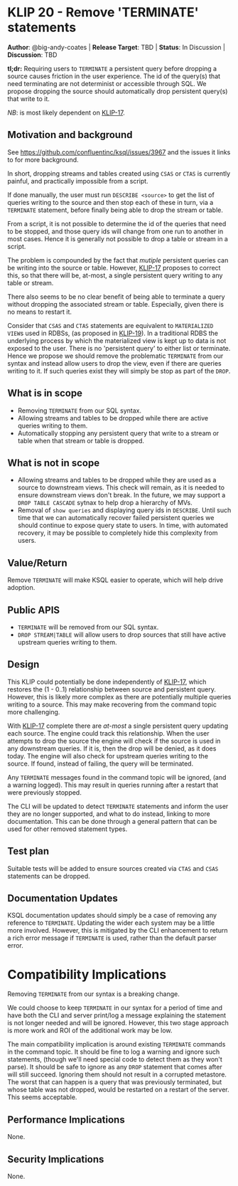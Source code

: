 # KLIP 20 - Remove 'TERMINATE' statements

**Author**: @big-andy-coates | 
**Release Target**: TBD | 
**Status**: In Discussion | 
**Discussion**: TBD

**tl;dr:** 
Requiring users to `TERMINATE` a persistent query before dropping a source causes friction in the 
user experience. The id of the query(s) that need terminating are not determinist or accessible 
through SQL. We propose dropping the source should automatically drop persistent query(s) that write
to it.

*NB*: is most likely dependent on [KLIP-17](klip-17-sql-union.md).

## Motivation and background

See https://github.com/confluentinc/ksql/issues/3967 and the issues it links to for more background.

In short, dropping streams and tables created using `CSAS` or `CTAS` is currently painful, and 
practically impossible from a script. 

If done manually, the user must run `DESCRIBE <source>` to get the list of queries writing to the 
source and then stop each of these in turn, via a `TERMINATE` statement, before finally being able 
to drop the stream or table. 

From a script, it is not possible to determine the id of the queries that need to be stopped, and 
those query ids will change from one run to another in most cases. Hence it is generally not 
possible to drop a table or stream in a script.

The problem is compounded by the fact that _mutiple_ persistent queries can be writing into the
source or table.  However, [KLIP-17](klip-17-sql-union.md) proposes to correct this, so that there
will be, at-most, a single persistent query writing to any table or stream.

There also seems to be no clear benefit of being able to terminate a query without dropping the 
associated stream or table. Especially, given there is no means to restart it.

Consider that `CSAS` and `CTAS` statements are equivalent to `MATERIALIZED VIEW`s used in RDBSs, 
(as proposed in [KLIP-19](klip-19-materialize-views.md)). In a traditional RDBS the underlying 
process by which the materialized view is kept up to data is not exposed to the user.  There is
no 'persistent query' to either list or terminate. Hence we propose we should remove the 
problematic `TERMINATE` from our syntax and instead allow users to drop the view, even if there 
are queries writing to it. If such queries exist they will simply be stop as part of the `DROP`.   

## What is in scope

* Removing `TERMINATE` from our SQL syntax.
* Allowing streams and tables to be dropped while there are active queries writing to them.
* Automatically stopping any persistent query that write to a stream or table when that stream or table is dropped.

## What is not in scope

* Allowing streams and tables to be dropped while they are used as a source to downstream views. 
This check will remain, as it is needed to ensure downstream views don't break. 
In the future, we may support a `DROP TABLE CASCADE` sytnax to help drop a hierarchy of MVs.
* Removal of `show queries` and displaying query ids in `DESCRIBE`. Until such time that we can automatically 
recover failed persistent queries we should continue to expose query state to users.
In time, with automated recovery, it may be possible to completely hide this complexity from users.

## Value/Return

Remove `TERMINATE` will make KSQL easier to operate, which will help drive adoption.

## Public APIS

* `TERMINATE` will be removed from our SQL syntax.
* `DROP STREAM|TABLE` will allow users to drop sources that still have active upstream queries writing to them.


## Design

This KLIP could potentially be done independently of [KLIP-17](klip-17-sql-union.md), which restores 
the (1 - 0..1) relationship between source and persistent query. However, this is likely more complex 
as there are potentially multiple queries writing to a source. This may make recovering from the 
command topic more challenging.

With [KLIP-17](klip-17-sql-union.md) complete there are _at-most_ a single persistent query updating each 
source. The engine could track this relationship. When the user attempts to drop the source the engine will 
check if the source is used in any downstream queries. If it is, then the drop will be denied, as it does today. 
The engine will also check for upstream queries writing to the source. If found, instead of failing, 
the query will be terminated.

Any `TERMINATE` messages found in the command topic will be ignored, (and a warning logged). This may 
result in queries running after a restart that were previously stopped. 

The CLI will be updated to detect `TERMINATE` statements and inform the user they are no longer supported,
and what to do instead, linking to more documentation. This can be done through a general pattern that can 
be used for other removed statement types.  

## Test plan

Suitable tests will be added to ensure sources created via `CTAS` and `CSAS` statements can be dropped. 

## Documentation Updates

KSQL documentation updates should simply be a case of removing any reference to `TERMINATE`.  Updating the wider
each system may be a little more involved. However, this is mitigated by the CLI enhancement to return a rich
error message if `TERMINATE` is used, rather than the default parser error. 

# Compatibility Implications

Removing `TERMINATE` from our syntax is a breaking change.

We could choose to keep `TERMINATE` in our syntax for a period of time and have both the CLI and server
print/log a message explaining the statement is not longer needed and will be ignored. However, this two
stage approach is more work and ROI of the additional work may be low.

The main compatibility implication is around existing `TERMINATE` commands in the command topic. 
It should be fine to log a warning and ignore such statements, (though we'll need special code to 
detect them as they won't parse).  It should be safe to ignore as any `DROP` statement that comes 
after will still succeed. Ignoring them should not result in a corrupted metastore. The worst that
can happen is a query that was previously terminated, but whose table was not dropped, would be
restarted on a restart of the server. This seems acceptable.

## Performance Implications

None.

## Security Implications

None.